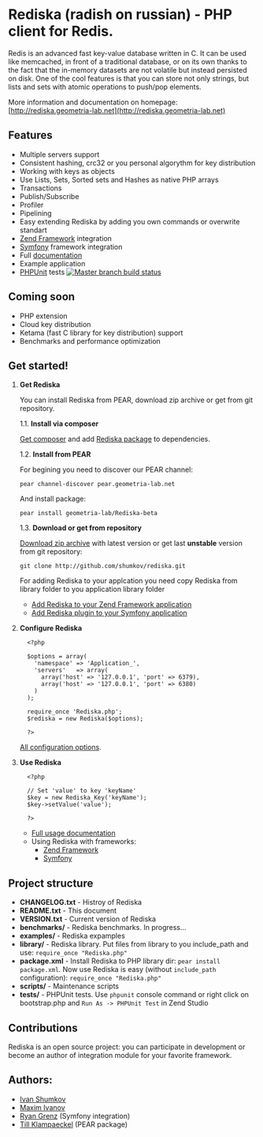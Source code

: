 Rediska (radish on russian) - PHP client for Redis.
============

Redis is an advanced fast key-value database written in C. It can be used like memcached, in front of a traditional database, or on its own thanks to the fact that the in-memory datasets are not volatile but instead persisted on disk. One of the cool features is that you can store not only strings, but lists and sets with atomic operations to push/pop elements.

More information and documentation on homepage: [http://rediska.geometria-lab.net](http://rediska.geometria-lab.net)

Features
---

* Multiple servers support
* Consistent hashing, crc32 or you personal algorythm for key distribution
* Working with keys as objects
* Use Lists, Sets, Sorted sets and Hashes as native PHP arrays
* Transactions
* Publish/Subscribe
* Profiler
* Pipelining
* Easy extending Rediska by adding you own commands or overwrite standart
* [Zend Framework](http://framework.zend.com/) integration
* [Symfony](http://www.symfony-project.org/) framework integration
* Full [documentation](http://rediska.geometria-lab.ru/documentation)
* Example application
* [PHPUnit](http://phpunit.de/) tests [![Master branch build status](https://secure.travis-ci.org/Shumkov/Rediska.png?branch=master)](http://travis-ci.org/Shumkov/Rediska)

Coming soon
---

* PHP extension
* Cloud key distribution
* Ketama (fast C library for key distribution) support
* Benchmarks and performance optimization

Get started!
---

1. **Get Rediska**
   
   You can install Rediska from PEAR, download zip archive or get from git repository.

     1.1. **Install via composer**

     [Get composer](http://getcomposer.org/) and add [Rediska package](http://packagist.org/packages/geometria-lab/rediska) to dependencies.

     1.2. **Install from PEAR**

     For begining you need to discover our PEAR channel:

     `pear channel-discover pear.geometria-lab.net`

     And install package:

     `pear install geometria-lab/Rediska-beta`

     1.3. **Download or get from repository**

     [Download zip archive](http://rediska.geometria-lab.net/download/latest) with latest version or get last **unstable** version from git repository:

     `git clone http://github.com/shumkov/rediska.git`

     For adding Rediska to your applcation you need copy Rediska from library folder to you application library folder
     * [Add Rediska to your Zend Framework application](http://rediska.geometria-lab.net/documentation/integration-with-frameworks/zend-framework/configuration-and-bootstraping)
     * [Add Rediska plugin to your Symfony application](http://rediska.geometria-lab.net/documentation/integration-with-frameworks/symfony)



2. **Configure Rediska**

         <?php

         $options = array(
           'namespace' => 'Application_',
           'servers'   => array(
             array('host' => '127.0.0.1', 'port' => 6379),
             array('host' => '127.0.0.1', 'port' => 6380)
           )
         );

         require_once 'Rediska.php';
         $rediska = new Rediska($options);

         ?>

      [All configuration options](http://rediska.geometria-lab.net/documentation/configuration).

3. **Use Rediska**

         <?php

         // Set 'value' to key 'keyName'
         $key = new Rediska_Key('keyName');
         $key->setValue('value');

         ?>
     * [Full usage documentation](http://rediska.geometria-lab.net/documentation/usage)
     * Using Rediska with frameworks:
        * [Zend Framework](http://rediska.geometria-lab.net/documentation/integration-with-frameworks/zend-framework)
        * [Symfony](http://rediska.geometria-lab.net/documentation/integration-with-frameworks/symfony)

    
Project structure
---

* __CHANGELOG.txt__ - Histroy of Rediska
* __README.txt__    - This document
* __VERSION.txt__   - Current version of Rediska
* __benchmarks/__   - Rediska benchmarks. In progress...
* __examples/__     - Rediska expamples
* __library/__      - Rediska library. Put files from library to you include_path and use: `require_once "Rediska.php"`
* __package.xml__   - Install Rediska to PHP library dir: `pear install package.xml`. Now use Rediska is easy (without `include_path` configuration): `require_once "Rediska.php"`
* __scripts/__      - Maintenance scripts
* __tests/__        - PHPUnit tests. Use `phpunit` console command or right click on bootstrap.php and `Run As -> PHPUnit Test` in Zend Studio

Contributions
---

Rediska is an open source project: you can participate in development or become an author of integration module for your favorite framework.

Authors:
---

* [Ivan Shumkov](mailto:ivan@shumkov.ru)
* [Maxim Ivanov](mailto:maximiv@gmail.com)
* [Ryan Grenz](mailto:info@ryangrenz.com) (Symfony integration)
* [Till Klampaeckel](mailto:till@php.net) (PEAR package)
